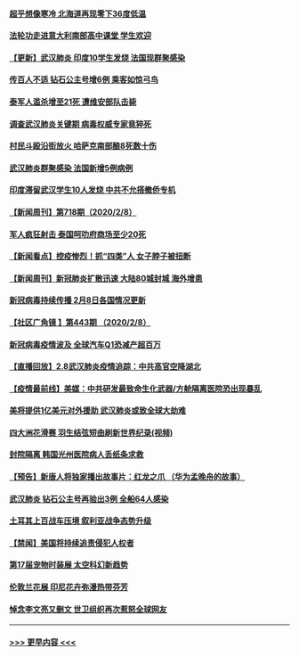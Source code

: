 #### [超乎想像寒冷 北海道再现零下36度低温](../pages/prog202/a102773122.md?t=02091702) 
#### [法轮功走进意大利南部高中课堂 学生欢迎](../pages/prog202/a102773105.md?t=02091702) 
#### [【更新】武汉肺炎 印度10学生发烧 法国现群聚感染](../pages/prog202/a102770740.md?t=02091702) 
#### [传百人不适 钻石公主号增6例 乘客如惊弓鸟](../pages/prog202/a102773051.md?t=02091702) 
#### [泰军人滥杀增至21死 遭维安部队击毙](../pages/prog202/a102772913.md?t=02091702) 
#### [调查武汉肺炎关键期 病毒权威专家竟猝死](../pages/prog202/a102773033.md?t=02091702) 
#### [村民斗殴沿街放火 哈萨克南部酿8死数十伤](../pages/prog202/a102772980.md?t=02091702) 
#### [武汉肺炎群聚感染 法国新增5例病例](../pages/prog202/a102772957.md?t=02091702) 
#### [印度滞留武汉学生10人发烧 中共不允搭撤侨专机](../pages/prog202/a102772946.md?t=02091702) 
#### [【新闻周刊】第718期（2020/2/8）](../pages/prog202/a102772921.md?t=02091702) 
#### [军人疯狂射击 泰国呵叻府商场至少20死](../pages/prog202/a102772833.md?t=02091702) 
#### [【新闻看点】控疫惨烈！抓“四类”人 女子脖子被扭断](../pages/prog202/a102772896.md?t=02091702) 
#### [【新闻周刊】新冠肺炎扩散迅速 大陆80城封城 海外增患](../pages/prog202/a102772852.md?t=02091702) 
#### [新冠病毒持续传播 2月8日各国情况更新](../pages/prog202/a102772826.md?t=02091702) 
#### [【社区广角镜  】第443期  （2020/2/8）](../pages/prog202/a102772736.md?t=02091702) 
#### [新冠病毒疫情波及 全球汽车Q1恐减产超百万](../pages/prog202/a102772695.md?t=02091702) 
#### [【直播回放】2.8武汉肺炎疫情追踪：中共高官空降湖北](../pages/prog202/a102772618.md?t=02091702) 
#### [【疫情最前线】美媒：中共研发最致命生化武器/方舱隔离医院恐出现暴乱](../pages/prog202/a102772439.md?t=02091702) 
#### [美将提供1亿美元对外援助 武汉肺炎或致全球大劫难](../pages/prog202/a102772361.md?t=02091702) 
#### [四大洲花滑赛 羽生结弦短曲刷新世界纪录(视频)](../pages/prog202/a102772341.md?t=02091702) 
#### [封院隔离 韩国光州医院病人丢纸条求救](../pages/prog202/a102772282.md?t=02091702) 
#### [【预告】新唐人将独家播出故事片：红龙之爪 （华为孟晚舟的故事）](../pages/prog202/a102767728.md?t=02091702) 
#### [武汉肺炎 钻石公主号再验出3例 全船64人感染](../pages/prog202/a102771726.md?t=02091702) 
#### [土耳其上百战车压境 叙利亚战争态势升级](../pages/prog202/a102772132.md?t=02091702) 
#### [【禁闻】美国将持续追责侵犯人权者](../pages/prog202/a102772042.md?t=02091702) 
#### [第17届宠物时装展 太空科幻新趋势](../pages/prog202/a102772033.md?t=02091702) 
#### [伦敦兰花展 印尼花卉弥漫热带芬芳](../pages/prog202/a102772026.md?t=02091702) 
#### [悼念李文亮又删文 世卫组织再次惹怒全球网友](../pages/prog202/a102771968.md?t=02091702) 

----
#### [ >>> 更早内容 <<< ](../indexes/prog202-earlier.md)
